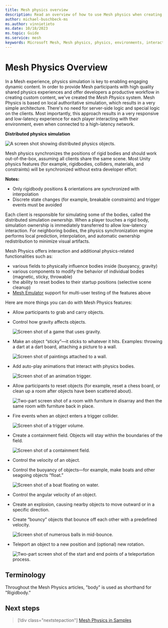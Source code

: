 ```yaml
---
title: Mesh physics overview
description: Read an overview of how to use Mesh physics when creating Environments for Mesh.
author: michael-buschbeck-ms
ms.author: vinnietieto
ms.date: 10/18/2023
ms.topic: Guide
ms.service: mesh
keywords: Microsoft Mesh, Mesh physics, physics, environments, interactions, interactables, avatars, anchors, tethers, triggers, trigger volumes, grab, hold, throw
---
```


# Mesh Physics Overview

In a Mesh experience, physics simulation is key to enabling engaging dynamic content. In order to provide Mesh participants with high quality shared physics experiences and offer developers a productive workflow in creating custom content, we've created the *Mesh Physics* system. Mesh Physics is based on local authoritative simulation, which results in a very simple architecture. There's no need for server-side logic and special logic on the clients. Most importantly, this approach results in a very responsive and low-latency experience for each player interacting with their environment, even when connected to a high-latency network.

**Distributed physics simulation**

![A screen shot showing distributed physics objects.](../../../media/physics-interactions/002_20220718_133302_image.png)

Mesh physics synchronizes the positions of rigid bodies and should work out-of-the-box, assuming all clients share the same scene. Most Unity physics features (for example, rigidbodies, colliders, materials, and constraints)  will be synchronized without extra developer effort:

**Notes:**

* Only rigidbody positions & orientations are synchronized with interpolation
* Discrete state changes (for example, breakable constraints) and trigger events must be avoided

Each client is responsible for simulating some of the bodies, called the distributed simulation *ownership*. When a player touches a rigid body, simulation ownership is immediately transferred to allow low-latency interaction. For neighboring bodies, the physics synchronization engine performs local prediction, interpolation, and automatic ownership redistribution to minimize visual artifacts.

Mesh Physics offers interaction and additional physics-related functionalities such as:

* various fields to physically influence bodies inside (buoyancy, gravity)
* various components to modify the behavior of individual bodies (magnetic, sticky, throwable)
* the ability to reset bodies to their startup positions (selective scene cleanup)
* [Mesh Emulator](../../debug-and-optimize-performance/mesh-emulator.md) support for multi-user testing of the features above

Here are more things you can do with Mesh Physics features:

* Allow participants to grab and carry objects.

* Control how gravity affects objects.

    ![Screen shot of a game that uses gravity.](../../../media/physics-interactions/105-ball-drop.png)

* Make an object “sticky”—it sticks to whatever it hits. Examples: throwing a dart at a dart board, attaching a picture to a wall.

    ![Screen shot of paintings attached to a wall.](../../../media/physics-interactions/003-sticky-pictures.png)

* Add auto-play animations that interact with physics bodies.

    ![Screen shot of an animation trigger.](../../../media/physics-interactions/010-animation-trigger.png)

* Allow participants to reset objects (for example, reset a chess board, or clean up a room after objects have been scattered about).

    ![Two-part screen shot of a room with furniture in disarray and then the same room with furniture back in place.](../../../media/physics-interactions/002-rearrange.png)

* Fire events when an object enters a trigger collider.

    ![Screen shot of a trigger volume.](../../../media/physics-interactions/030-trigger-volume.png)

* Create a containment field. Objects will stay within the boundaries of the field.

    ![Screen shot of a containment field.](../../../media/physics-interactions/061-containment-field-in-scene-view.png)

* Control the velocity of an object.

* Control the buoyancy of objects&mdash;for example, make boats and other seagoing objects “float.”

    ![Screen shot of a boat floating on water.](../../../media/physics-interactions/007-buoyancy-field.png)

* Control the angular velocity of an object.

* Create an explosion, causing nearby objects to move outward or in a specific direction.

* Create “bouncy” objects that bounce off each other with a predefined velocity.

    ![Screen shot of numerous balls in mid-bounce.](../../../media/physics-interactions/006-balls-bounce.png)

* Teleport an object to a new position and (optional) new rotation.

    ![Two-part screen shot of the start and end points of a teleportation process.](../../../media/physics-interactions/034-teleport-path.png)

## Terminology

Throughout the Mesh Physics articles, "body" is used as shorthand for "Rigidbody."

## Next steps

> [!div class="nextstepaction"]
> [Mesh Physics in Samples](mesh-physics-in-samples.md)